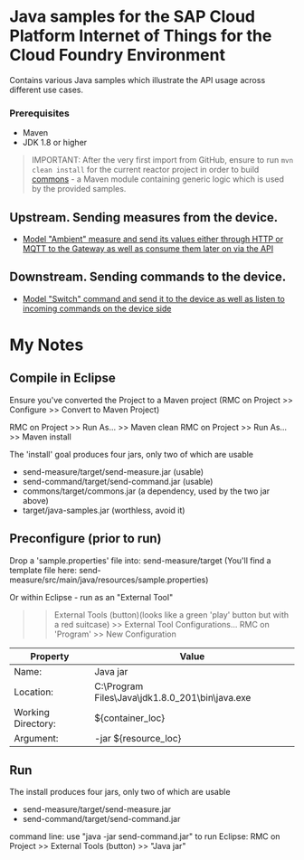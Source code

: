 # Java samples for the SAP Cloud Platform Internet of Things for the Cloud Foundry Environment

Contains various Java samples which illustrate the API usage across different use cases.

### Prerequisites

* Maven
* JDK 1.8 or higher

>IMPORTANT: After the very first import from GitHub, ensure to run `mvn clean install` for the current reactor project in order to build [commons](./commons) - a Maven module containing generic logic which is used by the provided samples.

## Upstream. Sending measures from the device.

* [Model "Ambient" measure and send its values either through HTTP or MQTT to the Gateway as well as consume them later on via the API](./send-measure)

## Downstream. Sending commands to the device.

* [Model "Switch" command and send it to the device as well as listen to incoming commands on the device side](./send-command)

# My Notes

## Compile in Eclipse
Ensure you've converted the Project to a Maven project (RMC on Project >> Configure >> Convert to Maven Project)

RMC on Project >> Run As... >> Maven clean
RMC on Project >> Run As... >> Maven install

The 'install' goal produces four jars, only two of which are usable
* send-measure/target/send-measure.jar (usable)
* send-command/target/send-command.jar (usable)
* commons/target/commons.jar (a dependency, used by the two jar above)
* target/java-samples.jar (worthless, avoid it)

## Preconfigure (prior to run)
Drop a 'sample.properties' file into: send-measure/target
(You'll find a template file here: send-measure/src/main/java/resources/sample.properties)

Or within Eclipse - run as an "External Tool"
>> External Tools (button)(looks like a green 'play' button but with a red suitcase) >> External Tool Configurations...
>> RMC on 'Program' >> New Configuration

Property | Value
-------- | -----
Name: | Java jar
Location: | C:\Program Files\Java\jdk1.8.0_201\bin\java.exe
Working Directory: | ${container_loc}
Argument: | -jar ${resource_loc}

## Run
The install produces four jars, only two of which are usable
* send-measure/target/send-measure.jar
* send-command/target/send-command.jar

command line: use "java -jar send-command.jar" to run
Eclipse:  RMC on Project >> External Tools (button) >> "Java jar"


